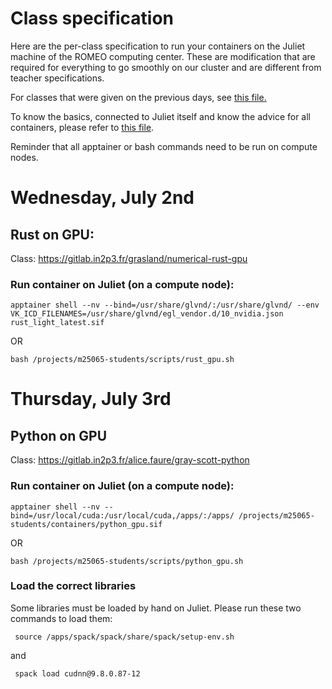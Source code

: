 # Class specification
Here are the per-class specification to run your containers on the Juliet machine of the ROMEO computing center. These are modification that are required for everything to go smoothly on our cluster and are different from teacher specifications.

For classes that were given on the previous days, see [this file.](https://github.com/barriost/GSSdoc/edit/main/passed_class_specs)

To know the basics, connected to Juliet itself and know the advice for all containers, please refer to [this file](https://github.com/barriost/GSSdoc/blob/main/README.md).

Reminder that all apptainer or bash commands need to be run on compute nodes.



# Wednesday, July 2nd
## Rust on GPU:
Class:  https://gitlab.in2p3.fr/grasland/numerical-rust-gpu

### Run container on Juliet (on a compute node):
```
apptainer shell --nv --bind=/usr/share/glvnd/:/usr/share/glvnd/ --env VK_ICD_FILENAMES=/usr/share/glvnd/egl_vendor.d/10_nvidia.json rust_light_latest.sif
```
OR
```
bash /projects/m25065-students/scripts/rust_gpu.sh
```  


# Thursday, July 3rd
## Python on GPU 
Class: https://gitlab.in2p3.fr/alice.faure/gray-scott-python


### Run container on Juliet (on a compute node):
```
apptainer shell --nv --bind=/usr/local/cuda:/usr/local/cuda,/apps/:/apps/ /projects/m25065-students/containers/python_gpu.sif
```
OR
```
bash /projects/m25065-students/scripts/python_gpu.sh
```
### Load the correct libraries

Some libraries must be loaded by hand on Juliet. Please run these two commands to load them:

```
 source /apps/spack/spack/share/spack/setup-env.sh
```
and
```
 spack load cudnn@9.8.0.87-12
```

